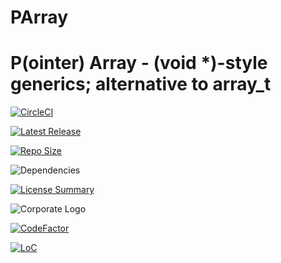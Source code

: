 # PArray
P(ointer) Array - (void *)-style generics; alternative to array_t
==========

[![CircleCI](https://img.shields.io/circleci/build/github/InnovAnon-Inc/PArray/?color=%23FF1100&logo=InnovAnon%2C%20Inc.&logoColor=%23FF1133&style=plastic)](https://circleci.com/gh/InnovAnon-Inc/PArray/)

[![Latest Release](https://img.shields.io/github/commits-since/InnovAnon-Inc/PArray//latest?color=%23FF1100&include_prereleases&logo=InnovAnon%2C%20Inc.&logoColor=%23FF1133&style=plastic)](https://github.com/InnovAnon-Inc/PArray//releases/latest)

[![Repo Size](https://img.shields.io/github/repo-size/InnovAnon-Inc/PArray/?color=%23FF1100&logo=InnovAnon%2C%20Inc.&logoColor=%23FF1133&style=plastic)](https://github.com/InnovAnon-Inc/PArray/)

![Dependencies](https://img.shields.io/librariesio/github/InnovAnon-Inc/PArray/?color=%23FF1100&style=plastic)

[![License Summary](https://img.shields.io/github/license/InnovAnon-Inc/PArray/?color=%23FF1100&label=Free%20Code%20for%20a%20Free%20World%21&logo=InnovAnon%2C%20Inc.&logoColor=%23FF1133&style=plastic)](https://tldrlegal.com/license/unlicense#summary)

![Corporate Logo](https://i.imgur.com/UD8y4Is.gif)

[![CodeFactor](https://www.codefactor.io/repository/github/InnovAnon-Inc/PArray/badge)](https://www.codefactor.io/repository/github/InnovAnon-Inc/PArray/)

[![LoC](https://tokei.rs/b1/github/InnovAnon-Inc/PArray/?category=code)](https://github.com/InnovAnon-Inc/PArray/)

